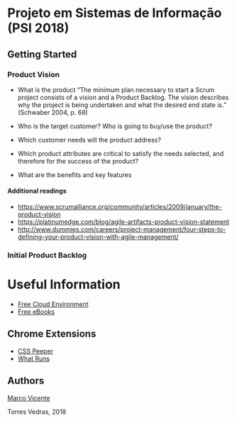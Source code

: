 # Projeto em Sistemas de Informação (PSI 2018)

## Getting Started ##

### Product Vision
* What is the product
 “The minimum plan necessary to start a Scrum project consists of a vision and a Product Backlog. The vision describes why the project is being undertaken and what the desired end state is.” (Schwaber 2004, p. 68)

* Who is the target customer? Who is going to buy/use the product? 
* Which customer needs will the product address?  
* Which product attributes are critical to satisfy the needs selected, and therefore for the success of the product?  
* What are the benefits and key features

#### Additional readings
* https://www.scrumalliance.org/community/articles/2009/january/the-product-vision
* https://platinumedge.com/blog/agile-artifacts-product-vision-statement
* http://www.dummies.com/careers/project-management/four-steps-to-defining-your-product-vision-with-agile-management/

### Initial Product Backlog


Useful Information
=================
- [Free Cloud Environment](https://wedeploy.com)
- [Free eBooks](https://www.packtpub.com//packt/offers/free-learning/)

## Chrome Extensions ##
- [CSS Peeper](https://chrome.google.com/webstore/detail/css-peeper/mbnbehikldjhnfehhnaidhjhoofhpehk)
- [What Runs](https://chrome.google.com/webstore/detail/whatruns/cmkdbmfndkfgebldhnkbfhlneefdaaip)


## Authors 
[Marco Vicente](https://scholar.google.com/citations?user=uKVB2XgAAAAJ&hl=en&oi=sra)

Torres Vedras, 2018
